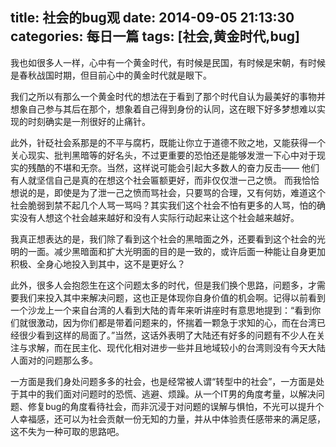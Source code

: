 title: 社会的bug观
date: 2014-09-05 21:13:30
categories: 每日一篇
tags: [社会,黄金时代,bug]
---
我也如很多人一样，心中有一个黄金时代，有时候是民国，有时候是宋朝，有时候是春秋战国时期，但目前心中的黄金时代就是眼下。

我们之所以有那么一个黄金时代的想法在于看到了那个时代自认为最美好的事物并想象自己参与其后在那个，想象着自己得到身份的认同，这在眼下好多梦想难以实现的时刻确实是一剂很好的止痛针。

此外，针砭社会系那是的不平与腐朽，既能让你立于道德不败之地，又能获得一个关心现实、批判黑暗等的好名头，不过更重要的恐怕还是能够发泄一下心中对于现实的残酷的不堪和无奈。当然，这样说可能会引起大多数人的奋力反击——
他们有人就坚信自己是真的在想这个社会匾额更好，而非仅仅泄一己之愤。
而我恰恰想说的是，即使是为了泄一己之愤而骂社会，只要骂的合理，又有何妨，难道这个社会脆弱到禁不起几个人骂一骂吗？其实我们这个社会不怕有更多的人骂，怕的确实没有人想这个社会越来越好和没有人实际行动起来让这个社会越来越好。

我真正想表达的是，我们除了看到这个社会的黑暗面之外，还要看到这个社会的光明的一面。减少黑暗面和扩大光明面的目的是一致的，或许后面一种能让自身更加积极、全身心地投入到其中，这不是更好么？
<!--more-->
此外，很多人会抱怨生在这个问题太多的时代，但是我们换个思路，问题多，才需要我们来投入其中来解决问题，这也正是体现你自身价值的机会啊。记得以前看到一个沙龙上一个来自台湾的人看到大陆的青年来听讲座时有意思地提到：“看到你们就很激动，因为你们都是带着问题来的，怀揣着一颗急于求知的心，而在台湾已经很少看到这样的局面了。”当然，这话外表明了大陆还有好多的问题有不少人在关注与求解，而在民主化、现代化相对进步一些并且地域较小的台湾则没有今天大陆人面对的问题那么多。

一方面是我们身处问题多多的社会，也是经常被人谓“转型中的社会”，一方面是处于其中的我们面对问题时的恐慌、逃避、烦躁。从一个IT男的角度考量，以解决问题、修复bug的角度看待社会，而非沉浸于对问题的误解与惧怕，不光可以提升个人幸福感，还可以为社会贡献一份无知的力量，并从中体验责任感带来的满足感，这不失为一种可取的思路吧。
